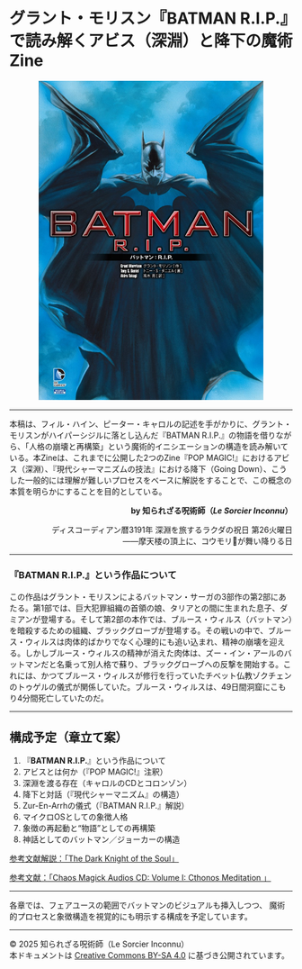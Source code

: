 # グラント・モリスン『BATMAN R.I.P.』で読み解くアビス（深淵）と降下の魔術Zine

<div align="center">
  <img src="BATMAN_RIP.jpg" width="400">
</div>

---

本稿は、フィル・ハイン、ピーター・キャロルの記述を手がかりに、グラント・モリスンがハイパーシジルに落とし込んだ『BATMAN R.I.P.』の物語を借りながら、「人格の崩壊と再構築」という魔術的イニシエーションの構造を読み解いている。本Zineは、これまでに公開した2つのZine『POP MAGIC!』におけるアビス（深淵）、『現代シャーマニズムの技法』における降下（Going Down）、こうした一般的には理解が難しいプロセスをベースに解説をすることで、この概念の本質を明らかにすることを目的としている。

<div align="right">

**by 知られざる呪術師（*Le Sorcier Inconnu*）**

ディスコーディアン暦3191年 深淵を旅するラクダの祝日 第26火曜日<br>
――摩天楼の頂上に、コウモリ🦇が舞い降りる日

</div>

---

### 『BATMAN R.I.P.』という作品について

この作品はグラント・モリスンによるバットマン・サーガの3部作の第2部にあたる。第1部では、巨大犯罪組織の首領の娘、タリアとの間に生まれた息子、ダミアンが登場する。そして第2部の本作では、ブルース・ウィルス（バットマン）を暗殺するための組織、ブラックグローブが登場する。その戦いの中で、ブルース・ウィルスは肉体的ばかりでなく心理的にも追い込まれ、精神の崩壊を迎える。しかしブルース・ウィルスの精神が消えた肉体は、ズー・イン・アールのバットマンだと名乗って別人格で蘇り、ブラックグローブへの反撃を開始する。これには、かつてブルース・ウィルスが修行を行っていたチベット仏教ゾクチェンのトゥゲルの儀式が関係していた。ブルース・ウィルスは、49日間洞窟にこもり4分間死亡していたのだ。

---

## 構成予定（章立て案）

1. 『**BATMAN R.I.P.**』という作品について
2. アビスとは何か（『POP MAGIC!』注釈）
3. 深淵を渡る存在（キャロルのCDとコロンゾン）
4. 降下と対話（『現代シャーマニズム』の構造）
5. Zur-En-Arrhの儀式（『BATMAN R.I.P.』解説）
6. マイクロOSとしての象徴人格
7. 象徴の再起動と“物語”としての再構築
8. 神話としてのバットマン／ジョーカーの構造


[参考文献解説：「The Dark Knight of the Soul」](dark_knight_of_the_soul_summary.md)

[参考文献：「Chaos Magick Audios CD: Volume I: Cthonos Meditation 」](https://www.amazon.co.jp/Chaos-Magick-Audios-CD-Meditation/dp/1935150464/ref=sr_1_6?__mk_ja_JP=%E3%82%AB%E3%82%BF%E3%82%AB%E3%83%8A&crid=BNWH0RDRTBSS&dib=eyJ2IjoiMSJ9.KE1jqjv1J9alJrUVlxX5-Pqmk6WY1xL-nu1J51WadV5UwgVL20Oao6U_QQREySicTocOTUiWPy6mWIQ5bKzqIUNOjOYtILBenF3Bw10VPwc_818J2Cnqi3zy4YBNj6EdqrNXiewQi3EYMvatEmOhvBZwH_bw0vzzTHcjwcfTvFnPgn29aXHHYIOs8ktQ82cMxOS8yyKrnJYv4AYZTdiaU2Jp9lE-P4iQ07kvSJVCcYrJuuHuCXy0zd9Bz4R_VgKfRtsq_adoY8YyhykhXjuj6Zav5WpLjbbY3ZpyATMPRsc.ZwYqMRQJXBP7SBUfWg0vlhUCxVIKV_adjnsDemiFYMQ&dib_tag=se&keywords=chaos+meditation&qid=1746254860&sprefix=chaos+meditation+%2Caps%2C398&sr=8-6)

---

各章では、フェアユースの範囲でバットマンのビジュアルも挿入しつつ、
魔術的プロセスと象徴構造を視覚的にも明示する構成を予定しています。

---

© 2025 知られざる呪術師（Le Sorcier Inconnu）  
本ドキュメントは [Creative Commons BY-SA 4.0](https://creativecommons.org/licenses/by-sa/4.0/deed.ja) に基づき公開されています。
